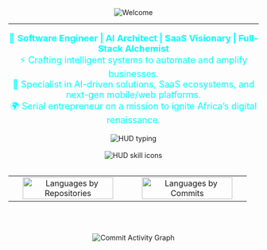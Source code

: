 <!-- FUTURISTIC HUD THEME README FOR MURITHI KELVIN -->

<div align="center">
  
<img src="https://readme-typing-svg.herokuapp.com?font=Orbitron&size=30&duration=3000&pause=1000&color=00FFFF&center=true&vCenter=true&width=600&lines=Initializing...;Welcome+to+muri7hi+Labs&repeat=false" alt="Welcome" />



 
</div>


---

<p align="center" style="color:#00FFFF; font-size:18px;">
🚀 <strong>Software Engineer | AI Architect | SaaS Visionary | Full-Stack Alchemist</strong><br/>
⚡ Crafting intelligent systems to automate and amplify businesses.<br/>
🧠 Specialist in AI-driven solutions, SaaS ecosystems, and next-gen mobile/web platforms.<br/>
🌍 Serial entrepreneur on a mission to ignite Africa’s digital renaissance.
</p>



<div align="center">
  <img src="https://readme-typing-svg.herokuapp.com?font=Orbitron&size=30&duration=3000&color=00FFFF&center=true&vCenter=true&lines=Mapping+Systems+...;Loading+Tech+Stacks+...;Activating+Modules..." alt="HUD typing" />
</div>

<br />

<div align="center">
  <img src="https://skillicons.dev/icons?i=react,nextjs,tailwind,django,nodejs,fastapi,flutter,py,opencv,pytorch,tensorflow,docker,kubernetes,aws,firebase&theme=dark" alt="HUD skill icons" />
</div>

<br />
<table align="center" width="100%">
  <tr>
    <td width="50%" align="center">
      <img src="https://github-profile-summary-cards.vercel.app/api/cards/repos-per-language?username=muri7hikelvin&theme=tokyonight" alt="Languages by Repositories" width="90%"/>
    </td>
    <td width="50%" align="center">
      <img src="https://github-profile-summary-cards.vercel.app/api/cards/most-commit-language?username=muri7hikelvin&theme=tokyonight" alt="Languages by Commits" width="90%"/>
    </td>
  </tr>
</table>

<br />






<br />
<p align="center" width="60">

  <img src="https://github-readme-activity-graph.vercel.app/graph?username=muri7hikelvin&theme=react-dark&hide_border=true&area=true&bg_color=000000" alt="Commit Activity Graph" />




</p>
